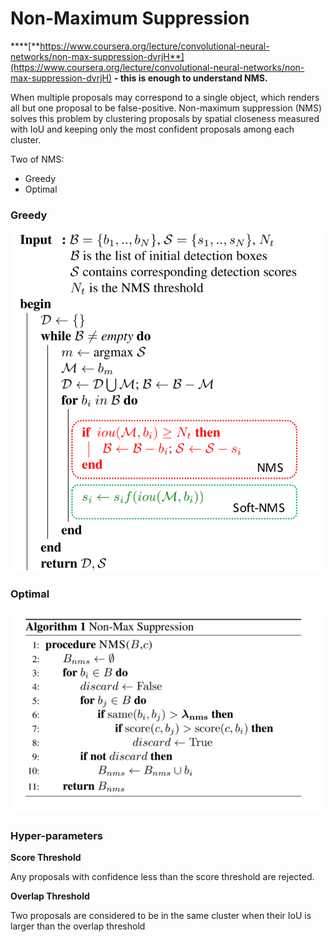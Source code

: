 # Non-Maximum Suppression

\*\*\*\*[**https://www.coursera.org/lecture/convolutional-neural-networks/non-max-suppression-dvrjH**](https://www.coursera.org/lecture/convolutional-neural-networks/non-max-suppression-dvrjH) **- this is enough to understand NMS.**

When multiple proposals may correspond to a single object, which renders all but one proposal to be false-positive. Non-maximum suppression \(NMS\) solves this problem by clustering proposals by spatial closeness measured with IoU and keeping only the most confident proposals among each cluster.

Two of NMS: 

* Greedy
* Optimal

### Greedy

![Greedy NMS algo](../.gitbook/assets/image%20%28142%29.png)

### Optimal

![](../.gitbook/assets/image%20%2875%29.png)

### Hyper-parameters

**Score Threshold**

Any proposals with confidence less than the score threshold are rejected.

**Overlap Threshold**

Two proposals are considered to be in the same cluster when their IoU is larger than the overlap threshold

